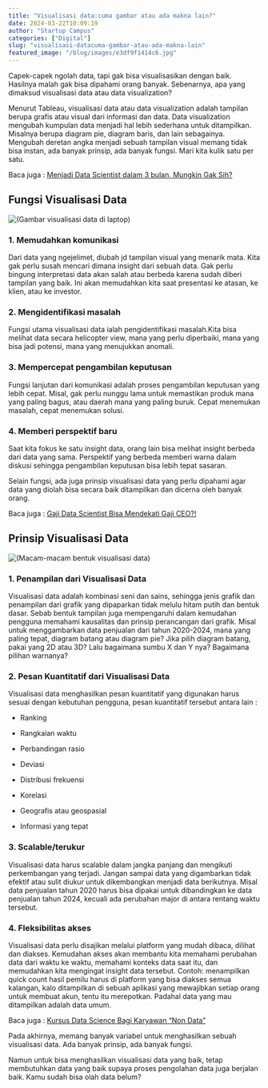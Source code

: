 ```yaml
---
title: "Visualisasi data:cuma gambar atau ada makna lain?"
date: 2024-03-22T10:09:19
author: "Startup Campus"
categories: ["Digital"]
slug: "visualisasi-datacuma-gambar-atau-ada-makna-lain"
featured_image: "/blog/images/e3df9f1414c6.jpg"
---
```


Capek-capek ngolah data, tapi gak bisa visualisasikan dengan baik. Hasilnya malah gak bisa dipahami orang banyak. Sebenarnya, apa yang dimaksud visualisasi data atau data visualization?

Menurut Tableau, visualisasi data atau data visualization adalah tampilan berupa grafis atau visual dari informasi dan data. Data visualization mengubah kumpulan data menjadi hal lebih sederhana untuk ditampilkan. Misalnya berupa diagram pie, diagram baris, dan lain sebagainya. Mengubah deretan angka menjadi sebuah tampilan visual memang tidak bisa instan, ada banyak prinsip, ada banyak fungsi. Mari kita kulik satu per satu.

Baca juga : [Menjadi Data Scientist dalam 3 bulan, Mungkin Gak Sih?](https://startupcampus.id/blog/menjadi-data-scientist-hanya-dalam-3-bulan-mungkin-gak-sih/)

## Fungsi Visualisasi Data

![(Gambar visualisasi data di laptop)](https://lh7-us.googleusercontent.com/qSmbGqW742NXHN279C_7caPCLzE0o_dLLCULFPvNqnNjJ0AMoHFa9RVk-U2IeD4VoYK0evQjBPwOs_l6K8KOh5h0M7yA4N4QfpJtHFU9LavxCR4JpGHy_2e0R3T-yjKMUR2RLq4-FJLt-3zo6tlp9iA)

### 1. Memudahkan komunikasi

Dari data yang ngejelimet, diubah jd tampilan visual yang menarik mata. Kita gak perlu susah mencari dimana insight dari sebuah data. Gak perlu bingung interpretasi data akan salah atau berbeda karena sudah diberi tampilan yang baik. Ini akan memudahkan kita saat presentasi ke atasan, ke klien, atau ke investor.

### 2. Mengidentifikasi masalah

Fungsi utama visualisasi data ialah pengidentifikasi masalah.Kita bisa melihat data secara helicopter view, mana yang perlu diperbaiki, mana yang bisa jadi potensi, mana yang menujukkan anomali. 

### 3. Mempercepat pengambilan keputusan

Fungsi lanjutan dari komunikasi adalah proses pengambilan keputusan yang lebih cepat. Misal, gak perlu nunggu lama untuk memastikan produk mana yang paling bagus, atau daerah mana yang paling buruk. Cepat menemukan masalah, cepat menemukan solusi.

### 4. Memberi perspektif baru

Saat kita fokus ke satu insight data, orang lain bisa melihat insight berbeda dari data yang sama. Perspektif yang berbeda memberi warna dalam diskusi sehingga pengambilan keputusan bisa lebih tepat sasaran.

Selain fungsi, ada juga prinsip visualisasi data yang perlu dipahami agar data yang diolah bisa secara baik ditampilkan dan dicerna oleh banyak orang.

Baca juga : [Gaji Data Scientist Bisa Mendekati Gaji CEO?!](https://startupcampus.id/blog/gaji-data-scientist-bisa-mendekati-gaji-ceo/)

## Prinsip Visualisasi Data

![(Macam-macam bentuk visualisasi data)](https://lh7-us.googleusercontent.com/BkA7BMCnINQcxMC3AT0Y3lUHDZSHxLInCbTyU_IBe_HDzGJXxMdYSHZJfxo-Ua7TKE3XygfjXblmHlt5IbD33NiwezK5qznYl_PjAjiFkvBcJGWrghdHvaH2QMILh6tD9uSStNFlrjozZb3mpK0t8hk)

### 1. Penampilan dari Visualisasi Data 

Visualisasi data adalah kombinasi seni dan sains, sehingga jenis grafik dan penampilan dari grafik yang dipaparkan tidak melulu hitam putih dan bentuk dasar. Sebab bentuk tampilan juga mempengaruhi dalam kemudahan pengguna memahami kausalitas dan prinsip perancangan dari grafik. Misal untuk menggambarkan data penjualan dari tahun 2020-2024, mana yang paling tepat, diagram batang atau diagram pie? Jika pilih diagram batang, pakai yang 2D atau 3D? Lalu bagaimana sumbu X dan Y nya? Bagaimana pilihan warnanya?

### 2. Pesan Kuantitatif dari Visualisasi Data 

Visualisasi data menghasilkan pesan kuantitatif yang digunakan harus sesuai dengan kebutuhan pengguna, pesan kuantitatif tersebut antara lain : 

- Ranking 

- Rangkaian waktu

- Perbandingan rasio

- Deviasi

- Distribusi frekuensi

- Korelasi

- Geografis atau geospasial

- Informasi yang tepat 

### 3. Scalable/terukur 

Visualisasi data harus scalable dalam jangka panjang dan mengikuti perkembangan yang terjadi. Jangan sampai data yang digambarkan tidak efektif atau sulit diukur untuk dikembangkan menjadi data berikutnya. Misal data penjualan tahun 2020 harus bisa dipakai untuk dibandingkan ke data penjualan tahun 2024, kecuali ada perubahan major di antara rentang waktu tersebut.

### 4. Fleksibilitas akses 

Visualisasi data perlu disajikan melalui platform yang mudah dibaca, dilihat dan diakses. Kemudahan akses akan membantu kita memahami perubahan data dari waktu ke waktu, memahami konteks data saat itu, dan memudahkan kita mengingat insight data tersebut. Contoh: menampilkan quick count hasil pemilu harus di platform yang bisa diakses semua kalangan, kalo ditampilkan di sebuah aplikasi yang mewajibkan setiap orang untuk membuat akun, tentu itu merepotkan. Padahal data yang mau ditampilkan adalah data umum.

Baca juga : [Kursus Data Science Bagi Karyawan “Non Data”](https://startupcampus.id/blog/kursus-data-science-bagi-karyawan-non-data/)

Pada akhirnya, memang banyak variabel untuk menghasilkan sebuah visualisasi data. Ada banyak prinsip, ada banyak fungsi.

Namun untuk bisa menghasilkan visualisasi data yang baik, tetap membutuhkan data yang baik supaya proses pengolahan data juga berjalan baik. Kamu sudah bisa olah data belum?